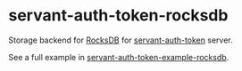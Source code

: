 # servant-auth-token-rocksdb

Storage backend for [RocksDB](https://github.com/facebook/rocksdb/) for [servant-auth-token](https://github.com/NCrashed/servant-auth-token) server.

See a full example in [servant-auth-token-example-rocksdb](https://github.com/NCrashed/servant-auth-token/tree/master/example/leveldb).
